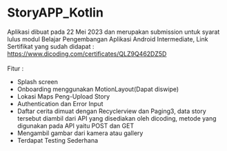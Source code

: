 # StoryAPP_Kotlin

Aplikasi dibuat pada 22 Mei 2023 dan merupakan submission untuk syarat lulus modul Belajar Pengembangan Aplikasi Android Intermediate, Link Sertifikat yang sudah didapat : https://www.dicoding.com/certificates/QLZ9Q462DZ5D
<br><br>Fitur :
- Splash screen
- Onboarding menggunakan MotionLayout(Dapat diswipe)
- Lokasi Maps Peng-Upload Story
- Authentication dan Error Input
- Daftar cerita dimuat dengan Recyclerview dan Paging3, data story tersebut diambil dari API yang disediakan oleh dicoding, metode yang digunakan pada API yaitu POST dan GET
- Mengambil gambar dari kamera atau gallery
- Terdapat Testing Sederhana
